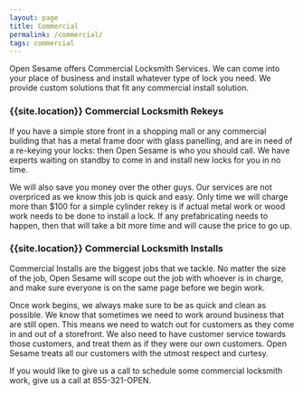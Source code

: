 ```yaml
---
layout: page
title: Commercial
permalink: /commercial/
tags: commercial
---
```


Open Sesame offers Commercial Locksmith Services. We can come into your place of business and install whatever type of lock you need. We provide custom solutions that fit any commercial install solution. 


### {{site.location}} Commercial Locksmith Rekeys

If you have a simple store front in a shopping mall or any commercial building that has a metal frame door with glass panelling, and are in need of a re-keying your locks: then Open Sesame is who you should call. We have experts waiting on standby to come in and install new locks for you in no time. 

We will also save you money over the other guys. Our services are not overpriced as we know this job is quick and easy. Only time we will charge more than $100 for a simple cylinder rekey is if actual metal work or wood work needs to be done to install a lock. If any prefabricating needs to happen, then that will take a bit more time and will cause the price to go up.

### {{site.location}} Commercial Locksmith Installs

Commercial Installs are the biggest jobs that we tackle. No matter the size of the job, Open Sesame will scope out the job with whoever is in charge, and make sure everyone is on the same page before we begin work. 

Once work begins, we always make sure to be as quick and clean as possible. We know that sometimes we need to work around business that are still open. This means we need to watch out for customers as they come in and out of a storefront. We also need to have customer service towards those customers, and treat them as if they were our own customers. Open Sesame treats all our customers with the utmost respect and curtesy. 

If you would like to give us a call to schedule some commercial locksmith work, give us a call at 855-321-OPEN.
